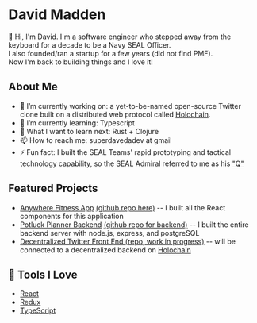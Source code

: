 # David Madden

👋 Hi, I'm David.
I'm a software engineer who stepped away from the keyboard for a decade to be a Navy SEAL Officer. <br>
I also founded/ran a startup for a few years (did not find PMF).<br>
                                   Now I'm back to building things and I love it!

## About Me

- 🔭 I’m currently working on: a yet-to-be-named open-source Twitter clone built on a distributed web protocol called [Holochain](https://www.holochain.org).
- 🌱 I’m currently learning: Typescript
- 🤔 What I want to learn next: Rust + Clojure
- 📫 How to reach me: superdavedadev at gmail
- ⚡ Fun fact: I built the SEAL Teams' rapid prototyping and tactical technology capability, so the SEAL Admiral referred to me as his ["Q"](https://en.wikipedia.org/wiki/Q_(James_Bond))

## Featured Projects
- [Anywhere Fitness App](https://anywhere-fitness-2-kappa.vercel.app/) [(github repo here)](https://github.com/bw-anywherefitness-happyfuntime/front-end)
-- I built all the React components for this application
- [Potluck Planner Backend](https://potluck-shenanigans.herokuapp.com/) [(github repo for backend)](https://github.com/Potluck-build/backend)
-- I built the entire backend server with node.js, express, and postgreSQL
- [Decentralized Twitter Front End (repo, work in progress)](https://github.com/DaveMadden/birb-react)
-- will be connected to a decentralized backend on [Holochain](https://www.holochain.org/)

## 🔧 Tools I Love

- [React](https://reactjs.org/)
- [Redux](https://redux.js.org)
- [TypeScript](https://www.typescriptlang.org/)
